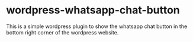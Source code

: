 # wordpress-whatsapp-chat-button
This is a simple wordpress plugin to show the whatsapp chat button in the bottom right corner of the wordpress website.
